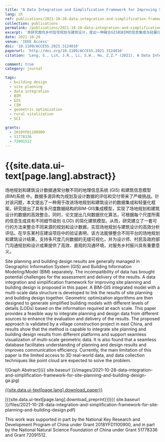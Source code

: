 ```yaml
---
title: "A Data Integration and Simplification Framework for Improving Site Planning and Building Design"
lang: zh
ref: publications/2021-10-28-data-integration-and-simplification-framework-for-site-planning-and-building-design
collection: publications
permalink: /publications/2021-10-28-data-integration-and-simplification-framework-for-site-planning-and-building-design
excerpt: '本研究面向乡村住宅规划与建筑设计，提出一种融合GIS和BIM的信息集成与轻量化框架，可以大幅提升多源数据整合及多尺度数据可视化效率，优秀改善规划及设计过程的设计师、村民及政府部门等多方沟通效率，服务乡村振兴与城镇现代化建设。'
date: 2021-10-28
venue: 'IEEE Access'
doi: '10.1109/ACCESS.2021.3124010'
paperurl: 'http://doi.org/10.1109/ACCESS.2021.3124010'
citation: 'Leng, S., Lin, J.R., Li, S.W., Hu, Z.Z.* (2021). A Data Integration and Simplification Framework for Improving Site Planning and Building Design. <i>IEEE Access</i>, 9, 148845-148861. doi: 10.1109/ACCESS.2021.3124010'

comment: true
category: journal

tags: 
  - building design
  - site planning
  - data integration
  - BIM
  - GIS
  - CIM
  - geometric optimization
  - rural vitalization
  - SCI

grants:
  - 2018YFD1100900
  - 51778336
  - 72091512
---
```



{{site.data.ui-text[page.lang].abstract}}
====

场地规划和建筑设计数据通常分散不同的地理信息系统 (GIS) 和建筑信息模型 (BIM)系统 中。数据多源异构为规划及设计数据的评估和交付带来了严峻挑战。针对该问题，本文提出了一种用于改进场地规划和建筑设计的数据集成和轻量化框架。研究提出了具有多尺度数据结构的BIM-GIS集成模型，实现了场地规划和建筑设计的数据的高效整合。同时，论文提出几何数据优化算法，可根据每个尺度所需的信息生成具有不同细节级别 (LOD) 的简化建筑模型。从而，研究建立了一套可行的方法来整合不同来源的规划和设计数据，实现场地规划与建筑设计的高效分析评估。在华东某村庄建设项目中的验证表明，该方法能够整合不同平台的场地规划和建筑设计结果，支持多尺度几何数据的无缝可视化，并为设计师、村民及政府部门沟通规划和设计成果提供了高效、直观的沟通环境，对服务乡村振兴具有重要意义。 

Site planning and building design results are generally managed in Geographic Information System (GIS) and Building Information Modeling/Model (BIM) separately. The incompatibility of data has brought potential challenges for the assessment and delivery of the results. A data integration and simplification framework for improving site planning and building design is proposed in this paper. A BIM-GIS integrated model with a multi-scale data structure is developed to link the results of site planning and building design together. Geometric optimization algorithms are then designed to generate simplified building models with different levels of details (LODs) based on the information required at each scale. This paper provides a feasible way to integrate planning and design data from different sources to enhance the evaluation and delivery of the results. The proposed approach is validated by a village construction project in east China, and results show that the method is capable to integrate site planning and building design results from different platforms and support seamless visualization of multi-scale geometric data. It is also found that a seamless database facilitates understanding of planning and design results and improves communication efficiency. Currently, the main limitation of this paper is the limited access to 3D real-world data, and data collection techniques like point cloud are expected to solve the problem.

![Graph Abstract]({{ site.baseurl }}/images/2021-10-28-data-integration-and-simplification-framework-for-site-planning-and-building-design-ga.jpg)

[{{site.data.ui-text[page.lang].download_paper}}]({{page.paperurl}})

[{{site.data.ui-text[page.lang].download_preprint}}]({{ site.baseurl }}/files/2021-10-28-data-integration-and-simplification-framework-for-site-planning-and-building-design.pdf)

This work was supported in part by the National Key Research and Development Program of China under Grant 2018YFD1100900, and in part by the National Natural Science Foundation of China under Grant 51778336 and Grant 72091512.